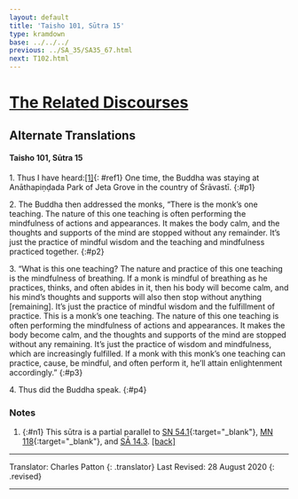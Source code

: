 ```yaml
---
layout: default
title: 'Taisho 101, Sūtra 15'
type: kramdown
base: ../../../
previous: ../SA_35/SA35_67.html
next: T102.html
---
```


# [The Related Discourses](../../index.html)
## Alternate Translations
#### Taisho 101, Sūtra 15

1\. Thus I have heard:[\[1\]](#n1){: #ref1} One time, the Buddha was staying at Anāthapiṇḍada Park of Jeta Grove in the country of Śrāvastī.
{:#p1}

2\. The Buddha then addressed the monks, “There is the monk’s one teaching. The nature of this one teaching is often performing the mindfulness of actions and appearances. It makes the body calm, and the thoughts and supports of the mind are stopped without any remainder. It’s just the practice of mindful wisdom and the teaching and mindfulness practiced together.
{:#p2}

3\. “What is this one teaching? The nature and practice of this one teaching is the mindfulness of breathing. If a monk is mindful of breathing as he practices, thinks, and often abides in it, then his body will become calm, and his mind’s thoughts and supports will also then stop without anything [remaining]. It’s just the practice of mindful wisdom and the fulfillment of practice. This is a monk’s one teaching. The nature of this one teaching is often performing the mindfulness of actions and appearances. It makes the body become calm, and the thoughts and supports of the mind are stopped without any remaining. It’s just the practice of wisdom and mindfulness, which are increasingly fulfilled. If a monk with this monk’s one teaching can practice, cause, be mindful, and often perform it, he’ll attain enlightenment accordingly.”
{:#p3}

4\. Thus did the Buddha speak.
{:#p4}

### Notes
1. {:#n1} This sūtra is a partial parallel to [SN 54.1](https://suttacentral.net/sn54.1){:target="_blank"}, [MN 118](https://suttacentral.net/mn118){:target="_blank"}, and [SĀ 14.3](../SA_14/SA14_3.html). [\[back\]](#ref1)

---

Translator: Charles Patton
{: .translator}
Last Revised: 28 August 2020
{: .revised}

---